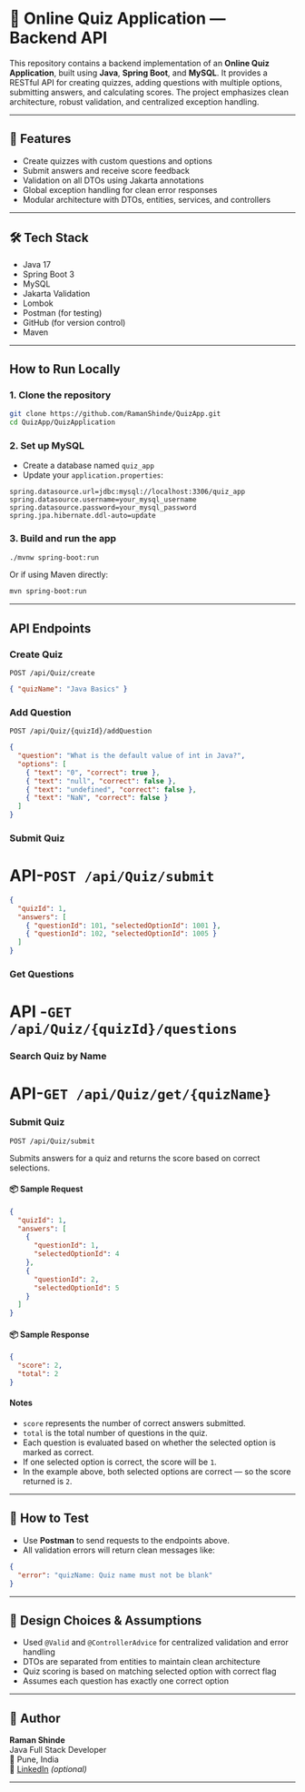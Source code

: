 # 🧠 Online Quiz Application — Backend API

This repository contains a backend implementation of an **Online Quiz Application**, built using **Java**, **Spring Boot**, and **MySQL**. It provides a RESTful API for creating quizzes, adding questions with multiple options, submitting answers, and calculating scores. The project emphasizes clean architecture, robust validation, and centralized exception handling.

---

## 📌 Features

- Create quizzes with custom questions and options  
- Submit answers and receive score feedback  
- Validation on all DTOs using Jakarta annotations  
- Global exception handling for clean error responses  
- Modular architecture with DTOs, entities, services, and controllers

---

## 🛠️ Tech Stack

- Java 17  
- Spring Boot 3  
- MySQL  
- Jakarta Validation  
- Lombok  
- Postman (for testing)  
- GitHub (for version control)
- Maven

---

##  How to Run Locally

### 1. Clone the repository
```bash
git clone https://github.com/RamanShinde/QuizApp.git
cd QuizApp/QuizApplication
```

### 2. Set up MySQL
- Create a database named `quiz_app`
- Update your `application.properties`:
```properties
spring.datasource.url=jdbc:mysql://localhost:3306/quiz_app
spring.datasource.username=your_mysql_username
spring.datasource.password=your_mysql_password
spring.jpa.hibernate.ddl-auto=update
```

### 3. Build and run the app
```bash
./mvnw spring-boot:run
```
Or if using Maven directly:
```bash
mvn spring-boot:run
```

---

##  API Endpoints

### Create Quiz
`POST /api/Quiz/create`
```json
{ "quizName": "Java Basics" }
```

### Add Question
`POST /api/Quiz/{quizId}/addQuestion`
```json
{
  "question": "What is the default value of int in Java?",
  "options": [
    { "text": "0", "correct": true },
    { "text": "null", "correct": false },
    { "text": "undefined", "correct": false },
    { "text": "NaN", "correct": false }
  ]
}
```

### Submit Quiz
# API-`POST /api/Quiz/submit`
```json
{
  "quizId": 1,
  "answers": [
    { "questionId": 101, "selectedOptionId": 1001 },
    { "questionId": 102, "selectedOptionId": 1005 }
  ]
}
```

### Get Questions
 # API -`GET /api/Quiz/{quizId}/questions`

### Search Quiz by Name
# API-`GET /api/Quiz/get/{quizName}`

### Submit Quiz
`POST /api/Quiz/submit`

Submits answers for a quiz and returns the score based on correct selections.

#### 📦 Sample Request
```json
{
  "quizId": 1,
  "answers": [
    {
      "questionId": 1,
      "selectedOptionId": 4
    },
    {
      "questionId": 2,
      "selectedOptionId": 5
    }
  ]
}
```

#### 📦 Sample Response
```json
{
  "score": 2,
  "total": 2
}
```

####  Notes
- `score` represents the number of correct answers submitted.
- `total` is the total number of questions in the quiz.
- Each question is evaluated based on whether the selected option is marked as correct.
- If one selected option is correct, the score will be `1`.  
- In the example above, both selected options are correct — so the score returned is `2`.


---

## 🧪 How to Test

- Use **Postman** to send requests to the endpoints above.
- All validation errors will return clean messages like:
```json
{
  "error": "quizName: Quiz name must not be blank"
}
```

---

## 🧠 Design Choices & Assumptions

- Used `@Valid` and `@ControllerAdvice` for centralized validation and error handling  
- DTOs are separated from entities to maintain clean architecture  
- Quiz scoring is based on matching selected option with correct flag  
- Assumes each question has exactly one correct option  

---

## 🙌 Author

**Raman Shinde**  
Java Full Stack Developer  
📍 Pune, India  
🔗 [LinkedIn](https://www.linkedin.com/in/raman-shinde/) *(optional)*

---

